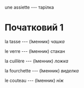 une assiette --- тарілка



# Початковий 1
la tasse --- (Іменник)
*чашка*



le verre --- (Іменник)
стакан



la cuillère --- (Іменник)
*ложка*



la fourchette --- (Іменник)
*виделка*



le couteau --- (Іменник)
*ніж*
